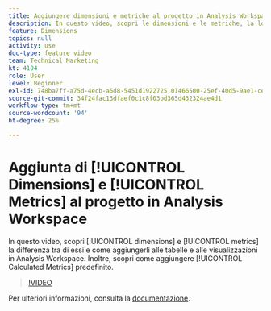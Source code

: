 ```yaml
---
title: Aggiungere dimensioni e metriche al progetto in Analysis Workspace
description: In questo video, scopri le dimensioni e le metriche, la loro differenza e come aggiungerle alle tabelle e alle visualizzazioni in Analysis Workspace. Scopri anche come aggiungere metriche calcolate pronte all’uso.
feature: Dimensions
topics: null
activity: use
doc-type: feature video
team: Technical Marketing
kt: 4104
role: User
level: Beginner
exl-id: 748ba7ff-a75d-4ecb-a5d8-5451d1922725,01466500-25ef-40d5-9ae1-ce1e0e92b0b5
source-git-commit: 34f24fac13dfaef0c1c8f03bd365d432324ae4d1
workflow-type: tm+mt
source-wordcount: '94'
ht-degree: 25%

---
```


# Aggiunta di [!UICONTROL Dimensions] e [!UICONTROL Metrics] al progetto in Analysis Workspace

In questo video, scopri [!UICONTROL dimensions] e [!UICONTROL metrics] la differenza tra di essi e come aggiungerli alle tabelle e alle visualizzazioni in Analysis Workspace. Inoltre, scopri come aggiungere [!UICONTROL Calculated Metrics] predefinito.

>[!VIDEO](https://video.tv.adobe.com/v/30606/?quality=12)

Per ulteriori informazioni, consulta la [documentazione](https://experienceleague.adobe.com/docs/analytics/analyze/analysis-workspace/components/analysis-workspace-components.html?lang=it).
